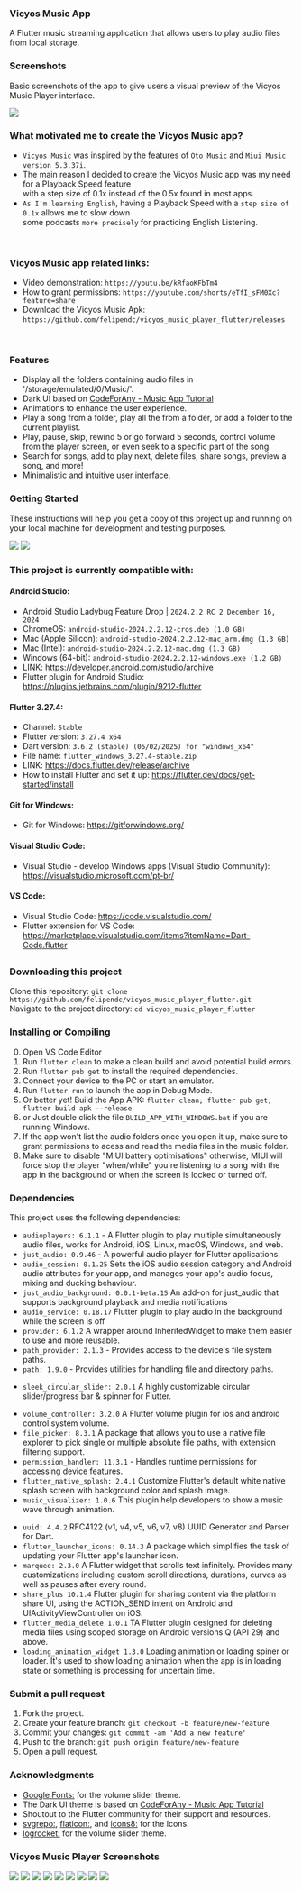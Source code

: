 ### Vicyos Music App

A Flutter music streaming application that allows users to play audio files from local storage.

### Screenshots

Basic screenshots of the app to give users a visual preview of the Vicyos Music Player interface.


<img src="https://github.com/felipendc/vicyos_music_player_flutter/blob/main/SCREENSHOTS_DEMO/read_banners/1.png">

 <br />
 
### What motivated me to create the Vicyos Music app?  <br />
- `Vicyos Music` was inspired by the features of `Oto Music` and `Miui Music version 5.3.37i`. <br />
- The main reason I decided to create the Vicyos Music app was my need for a Playback Speed feature  <br />
with a step size of 0.1x instead of the 0.5x found in most apps.  <br />
- `As I'm learning English`, having a Playback Speed with a `step size of 0.1x` allows me to slow down <br />
some podcasts `more precisely` for practicing English Listening.

 <br />

 ### Vicyos Music app related links:
 - Video demonstration: `https://youtu.be/kRfaoKFbTm4`
 - How to grant permissions: `https://youtube.com/shorts/eTfI_sFM0Xc?feature=share`
 - Download the Vicyos Music Apk: `https://github.com/felipendc/vicyos_music_player_flutter/releases`

 <br />
 
### Features

- Display all the folders containing audio files in '/storage/emulated/0/Music/'.
- Dark UI based on [CodeForAny - Music App Tutorial](https://youtube.com/playlist?list=PLzcRC7PA0xWRXGSJZOyD5_SXyGIRt6VFr)
- Animations to enhance the user experience.
- Play a song from a folder, play all the from a folder, or add a folder to the current playlist.
- Play, pause, skip, rewind 5 or go forward 5 seconds, control volume from the player screen, or even seek to a specific part of the song.
- Search for songs, add to play next, delete files, share songs, preview a song, and more!
- Minimalistic and intuitive user interface.


### Getting Started

These instructions will help you get a copy of this project up and running on your local machine for development and testing purposes.


<img src="https://github.com/felipendc/vicyos_music_player_flutter/blob/main/SCREENSHOTS_DEMO/how-it-should-look-like_1.png">
<img src="https://github.com/felipendc/vicyos_music_player_flutter/blob/main/SCREENSHOTS_DEMO/how-it-should-look-like_2.png">

### This project is currently compatible with:

#### Android Studio:
- Android Studio Ladybug Feature Drop | `2024.2.2 RC 2 December 16, 2024`
- ChromeOS: `android-studio-2024.2.2.12-cros.deb (1.0 GB)`
- Mac (Apple Silicon): `android-studio-2024.2.2.12-mac_arm.dmg (1.3 GB)`
- Mac (Intel): `android-studio-2024.2.2.12-mac.dmg (1.3 GB)`
- Windows (64-bit): `android-studio-2024.2.2.12-windows.exe (1.2 GB)`
- LINK: https://developer.android.com/studio/archive
- Flutter plugin for Android Studio: https://plugins.jetbrains.com/plugin/9212-flutter



#### Flutter 3.27.4:
- Channel: `Stable`
- Flutter version: `3.27.4 x64`
- Dart version: `3.6.2 (stable) (05/02/2025) for "windows_x64"`
- File name:  `flutter_windows_3.27.4-stable.zip` 
- LINK: https://docs.flutter.dev/release/archive
- How to install Flutter and set it up: https://flutter.dev/docs/get-started/install


#### Git for Windows:

- Git for Windows: https://gitforwindows.org/


#### Visual Studio Code:

- Visual Studio - develop Windows apps (Visual Studio Community): https://visualstudio.microsoft.com/pt-br/


#### VS Code:

- Visual Studio Code: https://code.visualstudio.com/
- Flutter extension for VS Code: https://marketplace.visualstudio.com/items?itemName=Dart-Code.flutter 


##

### Downloading this project

Clone this repository: `git clone https://github.com/felipendc/vicyos_music_player_flutter.git` <br />
Navigate to the project directory: `cd vicyos_music_player_flutter` <br />
<!-- Choose the one you want "GetX" or "StreamBuilder" UI state management. <br /> -->

### Installing or Compiling

0. Open VS Code Editor
1. Run `flutter clean` to make a clean build and avoid potential build errors.
2. Run `flutter pub get` to install the required dependencies.
3. Connect your device to the PC or start an emulator.
4. Run `flutter run` to launch the app in Debug Mode.
5. Or better yet! Build the App APK: `flutter clean; flutter pub get; flutter build apk --release`
6. or Just double click the file `BUILD_APP_WITH_WINDOWS.bat` if you are running Windows.
7. If the app won't list the audio folders once you open it up, make sure to grant permissions to acess and read the media files in the music folder.
8. Make sure to disable "MIUI battery optimisations" otherwise, MIUI will force stop the player "when/while" you're listening to a song with the app in the background or when the screen is locked or turned off.

### Dependencies

This project uses the following dependencies:

- `audioplayers: 6.1.1` - A Flutter plugin to play multiple simultaneously audio files, works for Android, iOS, Linux, macOS, Windows, and web.
- `just_audio: 0.9.46` - A powerful audio player for Flutter applications.
- `audio_session: 0.1.25` Sets the iOS audio session category and Android audio attributes for your app, and manages your app's audio focus, mixing and ducking behaviour.
- `just_audio_background: 0.0.1-beta.15` An add-on for just_audio that supports background playback and media notifications
- `audio_service: 0.18.17` Flutter plugin to play audio in the background while the screen is off
- `provider: 6.1.2` A wrapper around InheritedWidget to make them easier to use and more reusable.
- `path_provider: 2.1.3` - Provides access to the device's file system paths.
- `path: 1.9.0` - Provides utilities for handling file and directory paths.
<!-- - `media_info: 0.12.0+2` Platform services exposed to Flutter apps. -->
- `sleek_circular_slider: 2.0.1` A highly customizable circular slider/progress bar & spinner for Flutter.
<!-- - `flutter_media_metadata: 1.0.0+1` A Flutter plugin to read metadata of media files. -->
- `volume_controller: 3.2.0` A Flutter volume plugin for ios and android control system volume.
- `file_picker: 8.3.1` A package that allows you to use a native file explorer to pick single or multiple absolute file paths, with extension filtering support.
- `permission_handler: 11.3.1` - Handles runtime permissions for accessing device features.
- `flutter_native_splash: 2.4.1` Customize Flutter's default white native splash screen with background color and splash image.
- `music_visualizer: 1.0.6` This plugin help developers to show a music wave through animation.
<!-- - `get: 4.6.6` Open screens/snackbars/dialogs without context, manage states and inject dependencies easily with GetX. -->
- `uuid: 4.4.2` RFC4122 (v1, v4, v5, v6, v7, v8) UUID Generator and Parser for Dart.
- `flutter_launcher_icons: 0.14.3` A package which simplifies the task of updating your Flutter app's launcher icon.
- `marquee: 2.3.0` A Flutter widget that scrolls text infinitely. Provides many customizations including custom scroll directions, durations, curves as well as pauses after every round.
- `share_plus 10.1.4` Flutter plugin for sharing content via the platform share UI, using the ACTION_SEND intent on Android and UIActivityViewController on iOS.
- `flutter_media_delete 1.0.1` TA Flutter plugin designed for deleting media files using scoped storage on Android versions Q (API 29) and above.
- `loading_animation_widget 1.3.0` Loading animation or loading spiner or loader. It's used to show loading animation when the app is in loading state or something is processing for uncertain time.


### Submit a pull request
1. Fork the project.
2. Create your feature branch: `git checkout -b feature/new-feature`
3. Commit your changes: `git commit -am 'Add a new feature'`
4. Push to the branch: `git push origin feature/new-feature`
5. Open a pull request.



### Acknowledgments

- [Google Fonts:](https://fonts.google.com/icons) for the volume slider theme.
- The Dark UI theme is based on [CodeForAny - Music App Tutorial](https://youtube.com/playlist?list=PLzcRC7PA0xWRXGSJZOyD5_SXyGIRt6VFr)
- Shoutout to the Flutter community for their support and resources.
- [svgrepo:](https://www.svgrepo.com/), [flaticon:](https://www.flaticon.com/), and [icons8:](https://icons8.com.br/) for the Icons.
- [logrocket:](https://blog.logrocket.com/flutter-slider-widgets-deep-dive-with-examples/) for the volume slider theme.



### Vicyos Music Player Screenshots 

<img src="https://github.com/felipendc/vicyos_music_player_flutter/blob/main/SCREENSHOTS_DEMO/read_banners/6.png">
<img src="https://github.com/felipendc/vicyos_music_player_flutter/blob/main/SCREENSHOTS_DEMO/read_banners/2.png">
<img src="https://github.com/felipendc/vicyos_music_player_flutter/blob/main/SCREENSHOTS_DEMO/read_banners/3.png">
<img src="https://github.com/felipendc/vicyos_music_player_flutter/blob/main/SCREENSHOTS_DEMO/read_banners/4.png">
<img src="https://github.com/felipendc/vicyos_music_player_flutter/blob/main/SCREENSHOTS_DEMO/read_banners/5.png">
<img src="https://github.com/felipendc/vicyos_music_player_flutter/blob/main/SCREENSHOTS_DEMO/read_banners/7.png">
<img src="https://github.com/felipendc/vicyos_music_player_flutter/blob/main/SCREENSHOTS_DEMO/read_banners/8.png">
<img src="https://github.com/felipendc/vicyos_music_player_flutter/blob/main/SCREENSHOTS_DEMO/read_banners/9.png">
<img src="https://github.com/felipendc/vicyos_music_player_flutter/blob/main/SCREENSHOTS_DEMO/read_banners/10.png">



